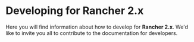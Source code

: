 # Developing for Rancher 2.x

Here you will find information about how to develop for **Rancher 2.x**. We'd like to invite you all to contribute to the documentation for developers.

